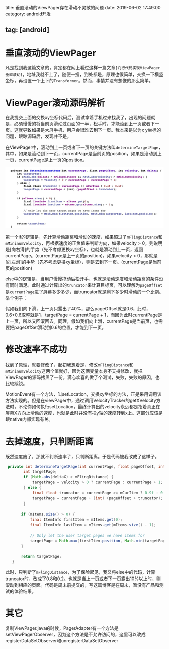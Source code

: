 title: 垂直滚动的ViewPager存在滑动不灵敏的问题
date: 2019-06-02 17:49:00
category: android开发

tag: [android]
---

# 垂直滚动的ViewPager

凡是找到我这篇文章的，肯定都在网上看过这样一篇文章`[几行代码实现ViewPager垂直滚动]`，地址我就不上了，随便一搜，到处都是，原理也很简单，交换一下横竖坐标，再设置一个上下的`Transformer`。然而，事情并没有想像的那么简单。

<!-- more -->

# ViewPager滚动源码解析

在我提交上面的交换xy坐标代码后，测试拿着手机过来找我了，出现的问题就是，必须慢慢的将当前页滑动过页面的一半，松手时，才能滚到上一页或者下一页。这就导致如果是大屏手机，用户会很难去到下一页。我本来是以为x y坐标的问题，跟踪源码后，发现并不是。

在ViewPager中，滚动到上一页或者下一页的关键方法叫`determineTargetPage`，其中，如果是滚动到下一页，currentPage是当前页的position，如果是滚动到上一页，currentPage是上一页的position。

![image-20190602181111242](/image/20190602/viewpager-src.jpg)

第一个if的逻辑是，先计算滑动距离和滑动的速度，如果超过了`mFlingDistance`和`mMininumVelocity`，再根据速度的正负值来判断方向，如果velocity > 0，则说明是[向右滑]的手势（先不考虑更换xy坐标），也就是滑动到上一页，返回currentPage。(currentPage是上一页的position)。如果velocity < 0，那就是[向左滑]的手势（先不考虑更换xy坐标），则是去到下一页。(currentPage是当前页的position)

else中的逻辑是，当用户慢慢拖动后松开手，也就是滚动速度和滚动距离的条件没有同时满足。此时通过计算出的`truncator`来计算目标页，可以理解为`pageOffset`是`currentPage`进了屏幕多少多少，而truncator就是剩下多少时滑动的一个比例。举个例子：

假如我们向下滑，上一页只露出了40%，那么pageOffset就是0.6，此时，0.6+0.6取整就是1，targetPage = currentPage + 1，而因为此时currentPage是上一页，所以又回滚回去。同理，假如我们向上滑，currentPage是当前页，也需要把pageOffSet滑动到0.6的位置，才能到下一页。



# 修改速率不成功

找到了原理，就要修改了，起初我想着是，修改`mFlingDistance`和`mMininumVelocity`这两个值就好，因为这俩变量本身不支持修改，就把ViewPager的源码拷贝了一份。满心欢喜的做了个测试，失败，失败的原因，也比较蹊跷。

MotionEvent有一个方法，叫setLocation，交换xy坐标的方法，正是采用调用该方法实现的。但是在viewPager中，通过调用VelocityTracker的getXVelocity方法时，不论你如何执行setLocation，最终计算出的velocity永远都是指着真正在屏幕X方向上滑动的速度，也就是此时并没有把y轴的速度转到x上。这部分应该是跟native内部实现有关。

# 去掉速度，只判断距离

既然速度废了，那就不判断速率了，只判断距离。于是代码被我改成了这样子。

```java
 private int determineTargetPage(int currentPage, float pageOffset, int velocity, int deltaX) {
        int targetPage;
        if (Math.abs(deltaX) > mFlingDistance) {
            targetPage = velocity > 0 ? currentPage : currentPage + 1;
        } else {
            final float truncator = currentPage >= mCurItem ? 0.9f : 0.1f;
            targetPage = currentPage + (int) (pageOffset + truncator);
        }

       if (mItems.size() > 0) {
           final ItemInfo firstItem = mItems.get(0);
           final ItemInfo lastItem = mItems.get(mItems.size() - 1);

           // Only let the user target pages we have items for
           targetPage = Math.max(firstItem.position, Math.min(targetPage, lastItem.position));
       }

       return targetPage;
   }
```

此时，只判断了`mFlingDistance`，为了保险起见，我又将else中的代码，计算truncator时，改成了0.8和0.2。也就是当上一页或者下一页露出10%以上时，则滚动到相应的页面。代码是周末前提交的，写这篇博客是在周末，暂没有产品和测试的体验结果。



# 其它

复制ViewPager.java的时候，PagerAdapter有一个方法是setViewPagerObserver，因为这个方法是不允许访问的，这里可以改成registerDataSetObserver和unregisterDataSetObserver



